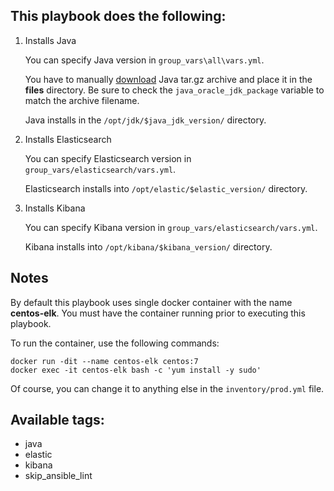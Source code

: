## This playbook does the following:

1. Installs Java

   You can specify Java version in `group_vars\all\vars.yml`.

   You have to manually [download](https://www.oracle.com/java/technologies/javase-jdk11-downloads.html) Java tar.gz archive and place it in the **files** directory. Be sure to check the `java_oracle_jdk_package` variable to match the archive filename.

   Java installs in the `/opt/jdk/$java_jdk_version/` directory.

2. Installs Elasticsearch

   You can specify Elasticsearch version in `group_vars/elasticsearch/vars.yml`.

   Elasticsearch installs into `/opt/elastic/$elastic_version/` directory.

3. Installs Kibana

   You can specify Kibana version in `group_vars/elasticsearch/vars.yml`.

   Kibana installs into `/opt/kibana/$kibana_version/` directory.

## Notes
By default this playbook uses single docker container with the name **centos-elk**. You must have the container running prior to executing this playbook.

To run the container, use the following commands:
```
docker run -dit --name centos-elk centos:7
docker exec -it centos-elk bash -c 'yum install -y sudo'
```
Of course, you can change it to anything else in the `inventory/prod.yml` file.

## Available tags:
* java
* elastic
* kibana
* skip_ansible_lint
